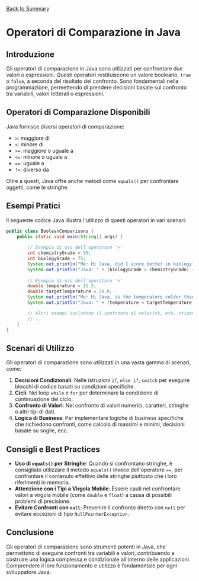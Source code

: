 [Back to Summary](../Summary.md)

# Operatori di Comparazione in Java

## Introduzione
Gli operatori di comparazione in Java sono utilizzati per confrontare due valori o espressioni. Questi operatori restituiscono un valore booleano, `true` o `false`, a seconda del risultato del confronto. Sono fondamentali nella programmazione, permettendo di prendere decisioni basate sul confronto tra variabili, valori letterali o espressioni.

## Operatori di Comparazione Disponibili
Java fornisce diversi operatori di comparazione:

- `>`: maggiore di
- `<`: minore di
- `>=`: maggiore o uguale a
- `<=`: minore o uguale a
- `==`: uguale a
- `!=`: diverso da

Oltre a questi, Java offre anche metodi come `equals()` per confrontare oggetti, come le stringhe.

## Esempi Pratici
Il seguente codice Java illustra l'utilizzo di questi operatori in vari scenari:

```java
public class BooleanComparisons {
    public static void main(String[] args) {
        
        // Esempio di uso dell'operatore '>'
        int chemistryGrade = 95;
        int biologyGrade = 75;
        System.out.println("Me: Hi Java, did I score better in biology?");
        System.out.println("Java: " + (biologyGrade > chemistryGrade) + "\n");
        
        // Esempio di uso dell'operatore '<'
        double temperature = 15.5;
        double targetTemperature = 20.0;
        System.out.println("Me: Hi Java, is the temperature colder than our target?");
        System.out.println("Java: " + (temperature < targetTemperature) + "\n");

        // Altri esempi includono il confronto di velocità, età, stipendi, caratteri e stringhe.
        // ...
    }
}
```

## Scenari di Utilizzo
Gli operatori di comparazione sono utilizzati in una vasta gamma di scenari, come:

1. **Decisioni Condizionali**: Nelle istruzioni `if`, `else if`, `switch` per eseguire blocchi di codice basati su condizioni specifiche.
2. **Cicli**: Nei loop `while` e `for` per determinare la condizione di continuazione del ciclo.
3. **Confronto di Valori**: Nel confronto di valori numerici, caratteri, stringhe o altri tipi di dati.
4. **Logica di Business**: Per implementare logiche di business specifiche che richiedono confronti, come calcolo di massimi e minimi, decisioni basate su soglie, ecc.

## Consigli e Best Practices
- **Uso di `equals()` per Stringhe**: Quando si confrontano stringhe, è consigliato utilizzare il metodo `equals()` invece dell'operatore `==`, per confrontare il contenuto effettivo delle stringhe piuttosto che i loro riferimenti in memoria.
- **Attenzione con i Tipi a Virgola Mobile**: Essere cauti nel confrontare valori a virgola mobile (come `double` e `float`) a causa di possibili problemi di precisione.
- **Evitare Confronti con `null`**: Prevenire il confronto diretto con `null` per evitare eccezioni di tipo `NullPointerException`.

## Conclusione
Gli operatori di comparazione sono strumenti potenti in Java, che permettono di eseguire confronti tra variabili e valori, contribuendo a costruire una logica complessa e condizionale all'interno delle applicazioni. Comprendere il loro funzionamento e utilizzo è fondamentale per ogni sviluppatore Java.
